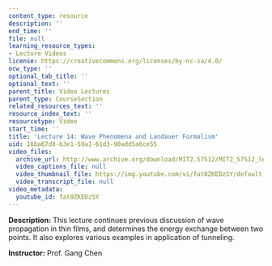 ```yaml
---
content_type: resource
description: ''
end_time: ''
file: null
learning_resource_types:
- Lecture Videos
license: https://creativecommons.org/licenses/by-nc-sa/4.0/
ocw_type: ''
optional_tab_title: ''
optional_text: ''
parent_title: Video Lectures
parent_type: CourseSection
related_resources_text: ''
resource_index_text: ''
resourcetype: Video
start_time: ''
title: 'Lecture 14: Wave Phenomena and Landauer Formalism'
uid: 16ba67d8-b3e1-59a1-61d3-90add5a6ce55
video_files:
  archive_url: http://www.archive.org/download/MIT2.57S12/MIT2_57S12_lec14_300k.mp4
  video_captions_file: null
  video_thumbnail_file: https://img.youtube.com/vi/fat0ZKEDzSY/default.jpg
  video_transcript_file: null
video_metadata:
  youtube_id: fat0ZKEDzSY
---
```


**Description:** This lecture continues previous discussion of wave propagation in thin films, and determines the energy exchange between two points. It also explores various examples in application of tunneling.

**Instructor:** Prof. Gang Chen


